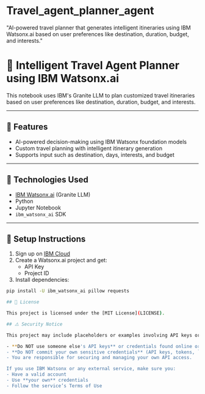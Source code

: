 # Travel_agent_planner_agent
"AI-powered travel planner that generates intelligent itineraries using IBM Watsonx.ai based on user preferences like destination, duration, budget, and interests."

# 🧳 Intelligent Travel Agent Planner using IBM Watsonx.ai

This notebook uses IBM's Granite LLM to plan customized travel itineraries based on user preferences like destination, duration, budget, and interests.

---

## 🚀 Features
- AI-powered decision-making using IBM Watsonx foundation models
- Custom travel planning with intelligent itinerary generation
- Supports input such as destination, days, interests, and budget

---

## 🧰 Technologies Used
- [IBM Watsonx.ai](https://www.ibm.com/watsonx) (Granite LLM)
- Python
- Jupyter Notebook
- `ibm_watsonx_ai` SDK

---

## 🔐 Setup Instructions

1. Sign up on [IBM Cloud](https://cloud.ibm.com/registration)
2. Create a Watsonx.ai project and get:
   - API Key
   - Project ID
3. Install dependencies:
```bash
pip install -U ibm_watsonx_ai pillow requests

## 📜 License

This project is licensed under the [MIT License](LICENSE).

## ⚠️ Security Notice

This project may include placeholders or examples involving API keys or credentials (e.g., for IBM Watsonx.ai).

- **Do NOT use someone else's API keys** or credentials found online or in public code.
- **Do NOT commit your own sensitive credentials** (API keys, tokens, `.env` files) to public repositories.
- You are responsible for securing and managing your own API access.

If you use IBM Watsonx or any external service, make sure you:
- Have a valid account
- Use **your own** credentials
- Follow the service’s Terms of Use

